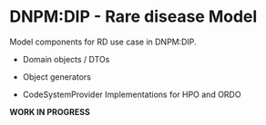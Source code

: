 # DNPM:DIP - Rare disease Model

Model components for RD use case in DNPM:DIP.

* Domain objects / DTOs

* Object generators

* CodeSystemProvider Implementations for HPO and ORDO


**WORK IN PROGRESS**

